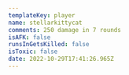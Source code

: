 ```yaml
---
templateKey: player
name: stellarkittycat
comments: 250 damage in 7 rounds
isAFK: false
runsInGetsKilled: false
isToxic: false
date: 2022-10-29T17:41:26.965Z
---
```

